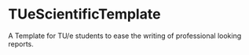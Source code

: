 # TUeScientificTemplate
A Template for TU/e students to ease the writing of professional looking reports.


